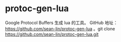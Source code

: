 # protoc-gen-lua
Google Protocol Buffers 生成 lua 的工具。 GitHub 地址：https://github.com/sean-lin/protoc-gen-lua 。git clone https://github.com/sean-lin/protoc-gen-lua.git
